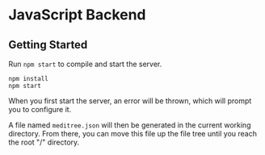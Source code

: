 # JavaScript Backend

## Getting Started

Run `npm start` to compile and start the server.

```shell
npm install
npm start
```

When you first start the server, an error will be thrown,
which will prompt you to configure it.

A file named `meditree.json` will then be generated in the current working directory.
From there, you can move this file up the file tree until you reach the root "/" directory.
